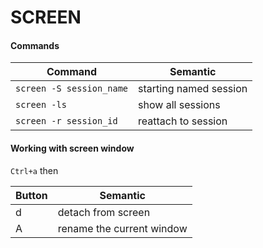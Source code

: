 # SCREEN
#### Commands
Command | Semantic
------- | --------
`screen -S session_name` | starting named session
`screen -ls` | show all sessions
`screen -r session_id` |  reattach to session
#### Working with screen window
`Ctrl+a` then  

Button | Semantic
------ | --------
d | detach from screen
A | rename the current window